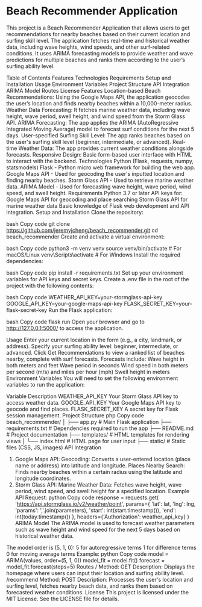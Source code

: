 # Beach Recommender Application
This project is a Beach Recommender Application that allows users to get recommendations for nearby beaches based on their current location and surfing skill level. The application fetches real-time and historical weather data, including wave heights, wind speeds, and other surf-related conditions. It uses ARIMA forecasting models to provide weather and wave predictions for multiple beaches and ranks them according to the user’s surfing ability level.

Table of Contents
Features
Technologies
Requirements
Setup and Installation
Usage
Environment Variables
Project Structure
API Integration
ARIMA Model
Routes
License
Features
Location-based Beach Recommendations: Using the Google Maps API, the application geocodes the user’s location and finds nearby beaches within a 10,000-meter radius.
Weather Data Forecasting: It fetches marine weather data, including wave height, wave period, swell height, and wind speed from the Storm Glass API.
ARIMA Forecasting: The app applies the ARIMA (AutoRegressive Integrated Moving Average) model to forecast surf conditions for the next 5 days.
User-specified Surfing Skill Level: The app ranks beaches based on the user's surfing skill level (beginner, intermediate, or advanced).
Real-time Weather Data: The app provides current weather conditions alongside forecasts.
Responsive Design: Basic form-based user interface with HTML to interact with the backend.
Technologies
Python (Flask, requests, numpy, statsmodels)
Flask - Python micro web framework for building the web app.
Google Maps API - Used for geocoding the user's inputted location and finding nearby beaches.
Storm Glass API - Used to retrieve marine weather data.
ARIMA Model - Used for forecasting wave height, wave period, wind speed, and swell height.
Requirements
Python 3.7 or later
API keys for:
Google Maps API for geocoding and place searching
Storm Glass API for marine weather data
Basic knowledge of Flask web development and API integration.
Setup and Installation
Clone the repository:

bash
Copy code
git clone https://github.com/jeremyjcheng/beach_recommender.git
cd beach_recommender
Create and activate a virtual environment:

bash
Copy code
python3 -m venv venv
source venv/bin/activate   # For macOS/Linux
venv\Scripts\activate      # For Windows
Install the required dependencies:

bash
Copy code
pip install -r requirements.txt
Set up your environment variables for API keys and secret keys. Create a .env file in the root of the project with the following contents:

bash
Copy code
WEATHER_API_KEY=your-stormglass-api-key
GOOGLE_API_KEY=your-google-maps-api-key
FLASK_SECRET_KEY=your-flask-secret-key
Run the Flask application:

bash
Copy code
flask run
Open your browser and go to http://127.0.0.1:5000/ to access the application.

Usage
Enter your current location in the form (e.g., a city, landmark, or address).
Specify your surfing ability level: beginner, intermediate, or advanced.
Click Get Recommendations to view a ranked list of beaches nearby, complete with surf forecasts.
Forecasts include:
Wave height in both meters and feet
Wave period in seconds
Wind speed in both meters per second (m/s) and miles per hour (mph)
Swell height in meters
Environment Variables
You will need to set the following environment variables to run the application:

Variable	Description
WEATHER_API_KEY	Your Storm Glass API key to access weather data.
GOOGLE_API_KEY	Your Google Maps API key to geocode and find places.
FLASK_SECRET_KEY	A secret key for Flask session management.
Project Structure
php
Copy code
beach_recommender/
│
├── app.py                      # Main Flask application
├── requirements.txt            # Dependencies required to run the app
├── README.md                   # Project documentation
├── templates/                  # HTML templates for rendering views
│   └── index.html              # HTML page for user input
├── static/                     # Static files (CSS, JS, images)
API Integration
1. Google Maps API:
Geocoding: Converts a user-entered location (place name or address) into latitude and longitude.
Places Nearby Search: Finds nearby beaches within a certain radius using the latitude and longitude coordinates.
2. Storm Glass API:
Marine Weather Data: Fetches wave height, wave period, wind speed, and swell height for a specified location.
Example API Request:
python
Copy code
response = requests.get(
    'https://api.stormglass.io/v2/weather/point',
    params={
        'lat': lat,
        'lng': lng,
        'params': ','.join(parameters),
        'start': int(start.timestamp()), 
        'end': int(today.timestamp())
    },
    headers={'Authorization': weather_api_key}
)
ARIMA Model
The ARIMA model is used to forecast weather parameters such as wave height and wind speed for the next 5 days based on historical weather data.

The model order is (5, 1, 0):
5 for autoregressive terms
1 for difference terms
0 for moving average terms
Example:
python
Copy code
model = ARIMA(values, order=(5, 1, 0))
model_fit = model.fit()
forecast = model_fit.forecast(steps=5)
Routes
/
Method: GET
Description: Displays the homepage where users can input their location and surfing ability level.
/recommend
Method: POST
Description: Processes the user's location and surfing level, fetches nearby beach data, and ranks them based on forecasted weather conditions.
License
This project is licensed under the MIT License. See the LICENSE file for details.

